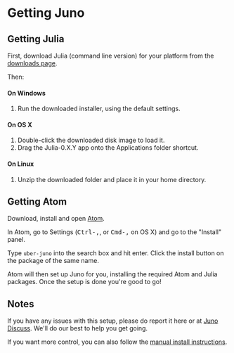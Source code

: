 # Getting Juno

## Getting Julia

First, download Julia (command line version) for your platform from the [downloads page](http://julialang.org/downloads/).

Then:

#### On Windows

1. Run the downloaded installer, using the default settings.

#### On OS X

1. Double-click the downloaded disk image to load it.
2. Drag the Julia-0.X.Y app onto the Applications folder shortcut.

#### On Linux

1. Unzip the downloaded folder and place it in your home directory.

## Getting Atom

Download, install and open [Atom](https://atom.io).

In Atom, go to Settings (<kbd>Ctrl-,</kbd>, or <kbd>Cmd-,</kbd> on OS X) and go to the "Install" panel.

Type `uber-juno` into the search box and hit enter. Click the install button on the package of the same name.

Atom will then set up Juno for you, installing the required Atom and Julia packages. Once the setup is done you're good to go!

## Notes

If you have any issues with this setup, please do report it here or at [Juno Discuss](http://discuss.junolab.org). We'll do our best to help you get going.

If you want more control, you can also follow the [manual install instructions](https://github.com/JunoLab/atom-julia-client/manual).
